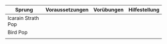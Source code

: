 | Sprung             | Voraussetzungen | Vorübungen | Hilfestellung |
| ------------------ | --------------- | ---------- | ------------- |
| Icarain Strath Pop |                 |            |               |
| Bird Pop           |                 |            |               |
|                    |                 |            |               |

